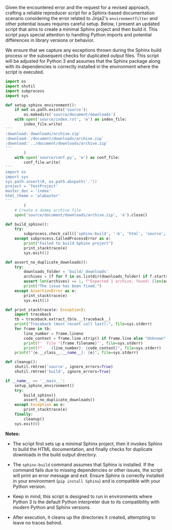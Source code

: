 Given the encountered error and the request for a revised approach, crafting a reliable reproducer script for a Sphinx-based documentation scenario considering the error related to Jinja2's `environmentfilter` and other potential issues requires careful setup. Below, I present an updated script that aims to create a minimal Sphinx project and then build it. This script pays special attention to handling Python imports and potential differences in library versions or behavior.

We ensure that we capture any exceptions thrown during the Sphinx build process or the subsequent checks for duplicated output files. This script will be adjusted for Python 3 and assumes that the Sphinx package along with its dependencies is correctly installed in the environment where the script is executed.

```python
import os
import shutil
import subprocess
import sys

def setup_sphinx_environment():
    if not os.path.exists('source'):
        os.makedirs('source/document/downloads')
    with open('source/index.rst', 'w') as index_file:
        index_file.write(
'''
:download:`downloads/archive.zip`
:download:`/document/downloads/archive.zip`
:download:`../document/downloads/archive.zip`
'''
        )
    with open('source/conf.py', 'w') as conf_file:
        conf_file.write(
'''
import os
import sys
sys.path.insert(0, os.path.abspath('.'))
project = 'TestProject'
master_doc = 'index'
html_theme = 'alabaster'
'''
        )
    # Create a dummy archive file
    open('source/document/downloads/archive.zip', 'a').close()

def build_sphinx():
    try:
        subprocess.check_call(['sphinx-build', '-b', 'html', 'source', 'build'])
    except subprocess.CalledProcessError as e:
        print("Failed to build Sphinx project")
        print_stacktrace(e)
        sys.exit(1)

def assert_no_duplicate_downloads():
    try:
        downloads_folder = 'build/_downloads'
        archives = [f for f in os.listdir(downloads_folder) if f.startswith('archive') and f.endswith('.zip')]
        assert len(archives) == 1, f"Expected 1 archive, found: {len(archives)}"
        print("The issue has been fixed.")
    except AssertionError as e:
        print_stacktrace(e)
        sys.exit(1)

def print_stacktrace(e: Exception):
    import traceback
    tb = traceback.extract_tb(e.__traceback__)
    print("Traceback (most recent call last):", file=sys.stderr)
    for frame in tb:
        line_number = frame.lineno
        code_context = frame.line.strip() if frame.line else "Unknown"
        print(f'  File "{frame.filename}"', file=sys.stderr)
        print(f"    {line_number}: {code_context}", file=sys.stderr)
    print(f"{e.__class__.__name__}: {e}", file=sys.stderr)

def cleanup():
    shutil.rmtree('source', ignore_errors=True)
    shutil.rmtree('build', ignore_errors=True)

if __name__ == '__main__':
    setup_sphinx_environment()
    try:
        build_sphinx()
        assert_no_duplicate_downloads()
    except Exception as e:
        print_stacktrace(e)
    finally:
        cleanup()
    sys.exit(0)
```

**Notes:**

- The script first sets up a minimal Sphinx project, then it invokes Sphinx to build the HTML documentation, and finally checks for duplicate downloads in the build output directory.
  
- The `sphinx-build` command assumes that Sphinx is installed. If the command fails due to missing dependencies or other issues, the script will print an error message and exit. Ensure Sphinx is correctly installed in your environment (`pip install Sphinx`) and is compatible with your Python version.

- Keep in mind, this script is designed to run in environments where Python 3 is the default Python interpreter due to its compatibility with modern Python and Sphinx versions.

- After execution, it cleans up the directories it created, attempting to leave no traces behind.